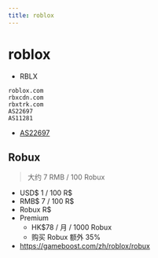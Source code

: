 ```yaml
---
title: roblox
---
```


# roblox

- RBLX

```
roblox.com
rbxcdn.com
rbxtrk.com
AS22697
AS11281
```

- [AS22697](https://bgp.tools/as/22697)

## Robux

> 大约 7 RMB / 100 Robux

- USD$ 1 / 100 R$
- RMB$ 7 / 100 R$
- Robux R$
- Premium
  - HK$78 / 月 / 1000 Robux
  - 购买 Robux 额外 35%
- https://gameboost.com/zh/roblox/robux
